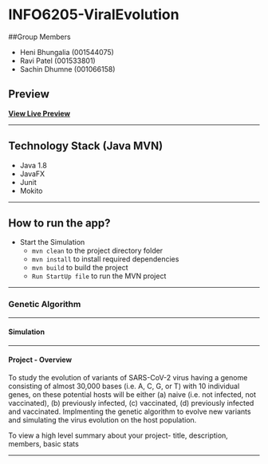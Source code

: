 # INFO6205-ViralEvolution

##Group Members
- Heni Bhungalia (001544075)
- Ravi Patel (001533801)
- Sachin Dhumne (001066158)

## Preview
**[View Live Preview](https://youtu.be/q_oB-u11yxg)**

----------------------------------------------------------
## Technology Stack (Java MVN)
* Java 1.8
* JavaFX
* Junit
* Mokito

----------------------------------------------------------
## How to run the app?
- Start the Simulation
  - `mvn clean` to the project directory folder
  - `mvn install` to install required dependencies
  - `mvn build` to build the project 
  - `Run StartUp file` to run the MVN project
----------------------------------------------------------

### Genetic Algorithm

----------------------------------------------------------
#### Simulation

----------------------------------------------------------
#### Project - Overview 
To study the evolution of variants of SARS-CoV-2 virus having a genome consisting of almost 30,000 bases (i.e. A, C, G, or T) with 10 individual genes,
on these potential hosts will be either (a) naive (i.e. not infected, not vaccinated), (b) previously infected, (c) vaccinated, (d) previously infected and vaccinated.
Implmenting the genetic algorithm to evolve new variants and simulating the virus evolution on the host population.

To view a high level summary about your project- title, description, members, basic stats



----------------------------------------------------------
